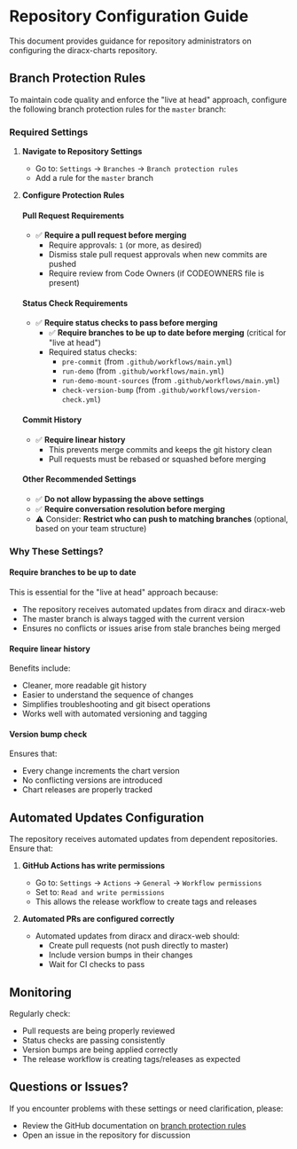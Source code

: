 # Repository Configuration Guide

This document provides guidance for repository administrators on configuring the diracx-charts repository.

## Branch Protection Rules

To maintain code quality and enforce the "live at head" approach, configure the following branch protection rules for the `master` branch:

### Required Settings

1. **Navigate to Repository Settings**
   - Go to: `Settings` → `Branches` → `Branch protection rules`
   - Add a rule for the `master` branch

2. **Configure Protection Rules**

   #### Pull Request Requirements
   - ✅ **Require a pull request before merging**
     - Require approvals: `1` (or more, as desired)
     - Dismiss stale pull request approvals when new commits are pushed
     - Require review from Code Owners (if CODEOWNERS file is present)

   #### Status Check Requirements
   - ✅ **Require status checks to pass before merging**
     - ✅ **Require branches to be up to date before merging** (critical for "live at head")
     - Required status checks:
       - `pre-commit` (from `.github/workflows/main.yml`)
       - `run-demo` (from `.github/workflows/main.yml`)
       - `run-demo-mount-sources` (from `.github/workflows/main.yml`)
       - `check-version-bump` (from `.github/workflows/version-check.yml`)

   #### Commit History
   - ✅ **Require linear history**
     - This prevents merge commits and keeps the git history clean
     - Pull requests must be rebased or squashed before merging

   #### Other Recommended Settings
   - ✅ **Do not allow bypassing the above settings**
   - ✅ **Require conversation resolution before merging**
   - ⚠️ Consider: **Restrict who can push to matching branches** (optional, based on your team structure)

### Why These Settings?

#### Require branches to be up to date
This is essential for the "live at head" approach because:
- The repository receives automated updates from diracx and diracx-web
- The master branch is always tagged with the current version
- Ensures no conflicts or issues arise from stale branches being merged

#### Require linear history
Benefits include:
- Cleaner, more readable git history
- Easier to understand the sequence of changes
- Simplifies troubleshooting and git bisect operations
- Works well with automated versioning and tagging

#### Version bump check
Ensures that:
- Every change increments the chart version
- No conflicting versions are introduced
- Chart releases are properly tracked

## Automated Updates Configuration

The repository receives automated updates from dependent repositories. Ensure that:

1. **GitHub Actions has write permissions**
   - Go to: `Settings` → `Actions` → `General` → `Workflow permissions`
   - Set to: `Read and write permissions`
   - This allows the release workflow to create tags and releases

2. **Automated PRs are configured correctly**
   - Automated updates from diracx and diracx-web should:
     - Create pull requests (not push directly to master)
     - Include version bumps in their changes
     - Wait for CI checks to pass

## Monitoring

Regularly check:
- Pull requests are being properly reviewed
- Status checks are passing consistently
- Version bumps are being applied correctly
- The release workflow is creating tags/releases as expected

## Questions or Issues?

If you encounter problems with these settings or need clarification, please:
- Review the GitHub documentation on [branch protection rules](https://docs.github.com/en/repositories/configuring-branches-and-merges-in-your-repository/managing-protected-branches/about-protected-branches)
- Open an issue in the repository for discussion
